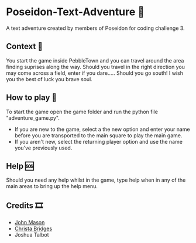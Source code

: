 # Poseidon-Text-Adventure 🐙
A text adventure created by members of Poseidon for coding challenge 3.

## Context 📑
You start the game inside PebbleTown and you can travel around the area finding suprises along the way. Should you travel in the right direction you may come across a field, enter if
you dare..... Should you go south! I wish you the best of luck you brave soul.

## How to play 🔌
To start the game open the game folder and run the python file "adventure_game.py". 
- If you are new to the game, select a the new option and enter your name before you are transported to the main square to play the main game. 
- If you aren't new, select the returning player option and use the name you've previously used.

## Help 🆘
Should you need any help whilst in the game, type help when in any of the main areas to bring up the help menu.

## Credits 🎞
- [John Mason](https://github.com/johnmason27)
- [Christa Bridges](https://github.com/cBridges851)
- Joshua Talbot
